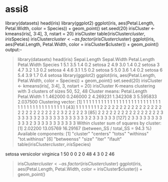 # assi8
library(datasets)
head(iris)
library(ggplot2)
ggplot(iris, aes(Petal.Length, Petal.Width, color = Species)) + geom_point()
set.seed(20)
irisCluster <- kmeans(iris[, 3:4], 3, nstart = 20)
irisCluster
table(irisCluster$cluster, iris$Species)
irisCluster$cluster <- as.factor(irisCluster$cluster)
ggplot(iris, aes(Petal.Length, Petal.Width, color = irisCluster$cluster)) + geom_point()
output:-
> library(datasets)
> head(iris)
 Sepal.Length Sepal.Width Petal.Length Petal.Width Species
1 5.1 3.5 1.4 0.2 setosa
2 4.9 3.0 1.4 0.2 setosa
3 4.7 3.2 1.3 0.2 setosa
4 4.6 3.1 1.5 0.2 setosa
5 5.0 3.6 1.4 0.2 setosa
6 5.4 3.9 1.7 0.4 setosa
> library(ggplot2)
> ggplot(iris, aes(Petal.Length, Petal.Width, color = Species)) + geom_point()
> set.seed(20)
> irisCluster <- kmeans(iris[, 3:4], 3, nstart = 20)
> irisCluster
K-means clustering with 3 clusters of sizes 50, 52, 48
Cluster means:
 Petal.Length Petal.Width
1 1.462000 0.246000
2 4.269231 1.342308
3 5.595833 2.037500
Clustering vector:
 [1] 1 1 1 1 1 1 1 1 1 1 1 1 1 1 1 1 1 1 1 1 1 1 1 1 1 1 1 1 1 1 1 1 1 1 1 1 1 1 1 1 1 1
[43] 1 1 1 1 1 1 1 1 2 2 2 2 2 2 2 2 2 2 2 2 2 2 2 2 2 2 2 2 2 2 2 2 2 2 2 3 2 2 2 2 2 3
[85] 2 2 2 2 2 2 2 2 2 2 2 2 2 2 2 2 3 3 3 3 3 3 2 3 3 3 3 3 3 3 3 3 3 3 3 2 3 3 3 3 3 3
[127] 2 3 3 3 3 3 3 3 3 3 3 3 2 3 3 3 3 3 3 3 3 3 3 3
Within cluster sum of squares by cluster:
[1] 2.02200 13.05769 16.29167
(between_SS / total_SS = 94.3 %)
Available components:
[1] "cluster" "centers" "totss" "withinss" "tot.withinss"
[6] "betweenss" "size" "iter" "ifault" 
> table(irisCluster$cluster, iris$Species)
 
 setosa versicolor virginica
 1 50 0 0
 2 0 48 4
 3 0 2 46
> irisCluster$cluster <- as.factor(irisCluster$cluster)
> ggplot(iris, aes(Petal.Length, Petal.Width, color = irisCluster$cluster)) + geom_point()
